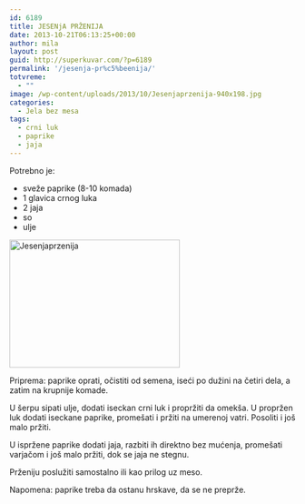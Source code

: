 ```yaml
---
id: 6189
title: JESENjA PRŽENIJA
date: 2013-10-21T06:13:25+00:00
author: mila
layout: post
guid: http://superkuvar.com/?p=6189
permalink: '/jesenja-pr%c5%beenija/'
totvreme:
  - ""
image: /wp-content/uploads/2013/10/Jesenjaprzenija-940x198.jpg
categories:
  - Jela bez mesa
tags:
  - crni luk
  - paprike
  - jaja
---
```

Potrebno je:

  * sveže paprike (8-10 komada)
  * 1 glavica crnog luka
  * 2 jaja
  * so
  * ulje

[<img class="alignnone size-medium wp-image-6190" src="//superkuvar.com/wp-content/uploads/2013/10/Jesenjaprzenija-300x225.jpg" alt="Jesenjaprzenija" width="300" height="225" />](//superkuvar.com/wp-content/uploads/2013/10/Jesenjaprzenija.jpg)

Priprema: paprike oprati, očistiti od semena, iseći po dužini na četiri dela, a zatim na krupnije komade.

U šerpu sipati ulje, dodati iseckan crni luk i propržiti da omekša. U propržen luk dodati iseckane paprike, promešati i pržiti na umerenoj vatri. Posoliti i još malo pržiti.

U ispržene paprike dodati jaja, razbiti ih direktno bez mućenja, promešati varjačom i još malo pržiti, dok se jaja ne stegnu.

Prženiju poslužiti samostalno ili kao prilog uz meso.

Napomena: paprike treba da ostanu hrskave, da se ne preprže.